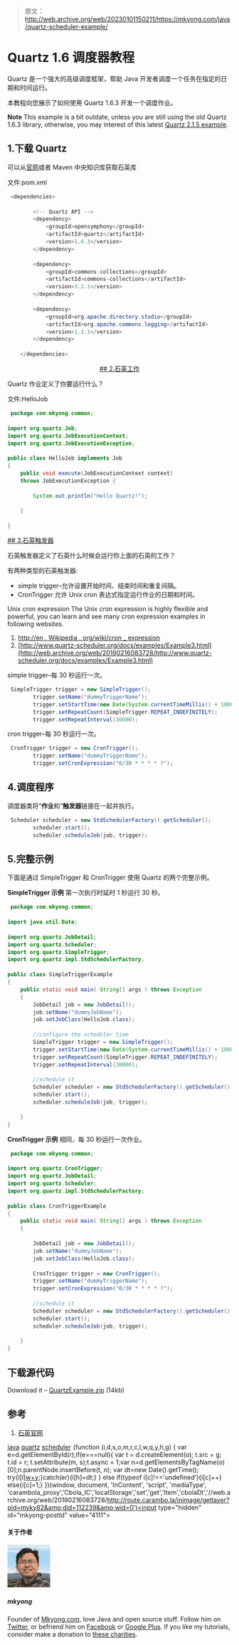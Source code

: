 > 原文：<http://web.archive.org/web/20230101150211/https://mkyong.com/java/quartz-scheduler-example/>

# Quartz 1.6 调度器教程

Quartz 是一个强大的高级调度框架，帮助 Java 开发者调度一个任务在指定的日期和时间运行。

本教程向您展示了如何使用 Quartz 1.6.3 开发一个调度作业。

**Note**
This example is a bit outdate, unless you are still using the old Quartz 1.6.3 library, otherwise, you may interest of this latest [Quartz 2.1.5 example](http://web.archive.org/web/20190216083728/http://www.mkyong.com/java/quartz-2-scheduler-tutorial/).

## 1.下载 Quartz

可以从[官网](http://web.archive.org/web/20190216083728/http://www.quartz-scheduler.org/)或者 Maven 中央知识库获取石英库

文件:pom.xml

```java
 <dependencies>

		<!-- Quartz API -->
		<dependency>
			<groupId>opensymphony</groupId>
			<artifactId>quartz</artifactId>
			<version>1.6.3</version>
		</dependency>

		<dependency>
			<groupId>commons-collections</groupId>
			<artifactId>commons-collections</artifactId>
			<version>3.2.1</version>
		</dependency>

		<dependency>
			<groupId>org.apache.directory.studio</groupId>
			<artifactId>org.apache.commons.logging</artifactId>
			<version>1.1.1</version>
		</dependency>

	</dependencies> 
```

 <ins class="adsbygoogle" style="display:block; text-align:center;" data-ad-format="fluid" data-ad-layout="in-article" data-ad-client="ca-pub-2836379775501347" data-ad-slot="6894224149">## 2.石英工作

Quartz 作业定义了你要运行什么？

文件:HelloJob

```java
 package com.mkyong.common;

import org.quartz.Job;
import org.quartz.JobExecutionContext;
import org.quartz.JobExecutionException;

public class HelloJob implements Job
{
	public void execute(JobExecutionContext context)
	throws JobExecutionException {

		System.out.println("Hello Quartz!");	

	}

} 
```

 <ins class="adsbygoogle" style="display:block" data-ad-client="ca-pub-2836379775501347" data-ad-slot="8821506761" data-ad-format="auto" data-ad-region="mkyongregion">## 3.石英触发器

石英触发器定义了石英什么时候会运行你上面的石英的工作？

有两种类型的石英触发器:

*   simple trigger–允许设置开始时间、结束时间和重复间隔。
*   CronTrigger 允许 Unix cron 表达式指定运行作业的日期和时间。

Unix cron expression
The Unix cron expression is highly flexible and powerful, you can learn and see many cron expression examples in following websites.

1.  [http://en . Wikipedia . org/wiki/cron _ expression](http://web.archive.org/web/20190216083728/http://en.wikipedia.org/wiki/CRON_expression)
2.  [http://www.quartz-scheduler.org/docs/examples/Example3.html](http://web.archive.org/web/20190216083728/http://www.quartz-scheduler.org/docs/examples/Example3.html)

simple trigger–每 30 秒运行一次。

```java
 SimpleTrigger trigger = new SimpleTrigger();
    	trigger.setName("dummyTriggerName");
    	trigger.setStartTime(new Date(System.currentTimeMillis() + 1000));
    	trigger.setRepeatCount(SimpleTrigger.REPEAT_INDEFINITELY);
    	trigger.setRepeatInterval(30000); 
```

cron trigger–每 30 秒运行一次。

```java
 CronTrigger trigger = new CronTrigger();
    	trigger.setName("dummyTriggerName");
    	trigger.setCronExpression("0/30 * * * * ?"); 
```

## 4.调度程序

调度器类将“**作业**和“**触发器**链接在一起并执行。

```java
 Scheduler scheduler = new StdSchedulerFactory().getScheduler();
    	scheduler.start();
    	scheduler.scheduleJob(job, trigger); 
```

## 5.完整示例

下面是通过 SimpleTrigger 和 CronTrigger 使用 Quartz 的两个完整示例。

**SimpleTrigger 示例**
第一次执行时延时 1 秒运行 30 秒。

```java
 package com.mkyong.common;

import java.util.Date;

import org.quartz.JobDetail;
import org.quartz.Scheduler;
import org.quartz.SimpleTrigger;
import org.quartz.impl.StdSchedulerFactory;

public class SimpleTriggerExample 
{
    public static void main( String[] args ) throws Exception
    {
       	JobDetail job = new JobDetail();
    	job.setName("dummyJobName");
    	job.setJobClass(HelloJob.class);

    	//configure the scheduler time
    	SimpleTrigger trigger = new SimpleTrigger();
    	trigger.setStartTime(new Date(System.currentTimeMillis() + 1000));
    	trigger.setRepeatCount(SimpleTrigger.REPEAT_INDEFINITELY);
    	trigger.setRepeatInterval(30000);

    	//schedule it
    	Scheduler scheduler = new StdSchedulerFactory().getScheduler();
    	scheduler.start();
    	scheduler.scheduleJob(job, trigger);

    }
} 
```

**CronTrigger 示例**
相同，每 30 秒运行一次作业。

```java
 package com.mkyong.common;

import org.quartz.CronTrigger;
import org.quartz.JobDetail;
import org.quartz.Scheduler;
import org.quartz.impl.StdSchedulerFactory;

public class CronTriggerExample 
{
    public static void main( String[] args ) throws Exception
    {

    	JobDetail job = new JobDetail();
    	job.setName("dummyJobName");
    	job.setJobClass(HelloJob.class);

    	CronTrigger trigger = new CronTrigger();
    	trigger.setName("dummyTriggerName");
    	trigger.setCronExpression("0/30 * * * * ?");

    	//schedule it
    	Scheduler scheduler = new StdSchedulerFactory().getScheduler();
    	scheduler.start();
    	scheduler.scheduleJob(job, trigger);

    }
} 
```

## 下载源代码

Download it – [QuartzExample.zip](http://web.archive.org/web/20190216083728/http://www.mkyong.com/wp-content/uploads/2010/04/QuartzExample.zip) (14kb)

## 参考

1.  [石英官网](http://web.archive.org/web/20190216083728/http://www.quartz-scheduler.org/)

[java](http://web.archive.org/web/20190216083728/http://www.mkyong.com/tag/java/) [quartz](http://web.archive.org/web/20190216083728/http://www.mkyong.com/tag/quartz/) [scheduler](http://web.archive.org/web/20190216083728/http://www.mkyong.com/tag/scheduler/)</ins></ins>![](img/cd873cb578a724fee9ad3f62791654b3.png) (function (i,d,s,o,m,r,c,l,w,q,y,h,g) { var e=d.getElementById(r);if(e===null){ var t = d.createElement(o); t.src = g; t.id = r; t.setAttribute(m, s);t.async = 1;var n=d.getElementsByTagName(o)[0];n.parentNode.insertBefore(t, n); var dt=new Date().getTime(); try{i[l][w+y](h,i[l][q+y](h)+'&amp;'+dt);}catch(er){i[h]=dt;} } else if(typeof i[c]!=='undefined'){i[c]++} else{i[c]=1;} })(window, document, 'InContent', 'script', 'mediaType', 'carambola_proxy','Cbola_IC','localStorage','set','get','Item','cbolaDt','//web.archive.org/web/20190216083728/http://route.carambo.la/inimage/getlayer?pid=myky82&amp;did=112239&amp;wid=0')<input type="hidden" id="mkyong-postId" value="4111">

#### 关于作者

![author image](img/00a3ecb5e205c40e6863dc18bed48923.png)

##### mkyong

Founder of [Mkyong.com](http://web.archive.org/web/20190216083728/http://mkyong.com/), love Java and open source stuff. Follow him on [Twitter](http://web.archive.org/web/20190216083728/https://twitter.com/mkyong), or befriend him on [Facebook](http://web.archive.org/web/20190216083728/http://www.facebook.com/java.tutorial) or [Google Plus](http://web.archive.org/web/20190216083728/https://plus.google.com/110948163568945735692?rel=author). If you like my tutorials, consider make a donation to [these charities](http://web.archive.org/web/20190216083728/http://www.mkyong.com/blog/donate-to-charity/).